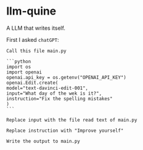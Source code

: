 # llm-quine
A LLM that writes itself.

First I asked `chatGPT`:

    Call this file main.py

    ```python
    import os
    import openai
    openai.api_key = os.getenv("OPENAI_API_KEY")
    openai.Edit.create(
    model="text-davinci-edit-001",
    input="What day of the wek is it?",
    instruction="Fix the spelling mistakes"
    )
    ```

    Replace input with the file read text of main.py

    Replace instruction with "Improve yourself"

    Write the output to main.py